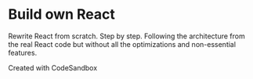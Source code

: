 # Build own React

Rewrite React from scratch. Step by step. Following the architecture from the real React code but without all the optimizations and non-essential features.

Created with CodeSandbox
